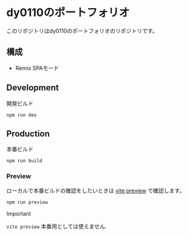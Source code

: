 # dy0110のポートフォリオ 

このリポジトリはdy0110のポートフォリオのリポジトリです。

## 構成

- Remix SPAモード

## Development

開発ビルド

```shellscript
npm run dev
```

## Production

本番ビルド

```shellscript
npm run build
```

### Preview

ローカルで本番ビルドの確認をしたいときは [vite preview](https://vitejs.dev/guide/cli#vite-preview) で確認します。

```shellscript
npm run preview
```

> [!IMPORTANT]
>
> `vite preview` 本番用としては使えません.


